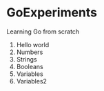 # GoExperiments
Learning Go from scratch
1. Hello world
2. Numbers
3. Strings
4. Booleans
5. Variables
6. Variables2
